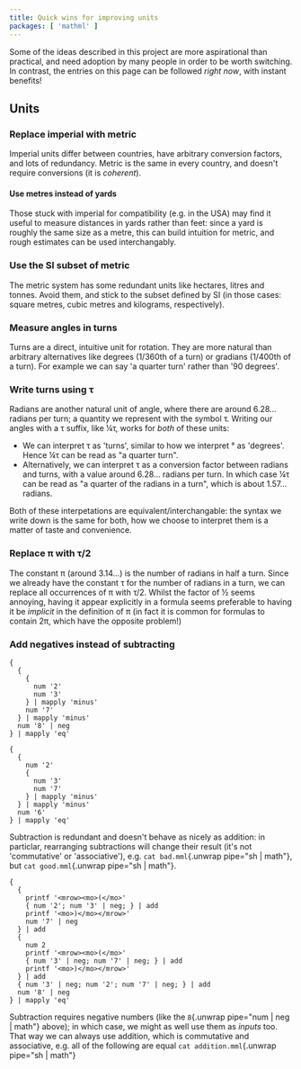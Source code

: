 ```yaml
---
title: Quick wins for improving units
packages: [ 'mathml' ]
---
```


Some of the ideas described in this project are more aspirational than
practical, and need adoption by many people in order to be worth switching. In
contrast, the entries on this page can be followed *right now*, with instant
benefits!

## Units ##

### Replace imperial with metric ###

Imperial units differ between countries, have arbitrary conversion factors, and
lots of redundancy. Metric is the same in every country, and doesn't require
conversions (it is *coherent*).

#### Use metres instead of yards ####

Those stuck with imperial for compatibility (e.g. in the USA) may find it useful
to measure distances in yards rather than feet: since a yard is roughly the same
size as a metre, this can build intuition for metric, and rough estimates can be
used interchangably.

### Use the SI subset of metric ###

The metric system has some redundant units like hectares, litres and tonnes.
Avoid them, and stick to the subset defined by SI (in those cases: square
metres, cubic metres and kilograms, respectively).

### Measure angles in turns ###

Turns are a direct, intuitive unit for rotation. They are more natural than
arbitrary alternatives like degrees (1/360th of a turn) or gradians (1/400th of
a turn). For example we can say 'a quarter turn' rather than '90 degrees'.

### Write turns using τ ###

Radians are another natural unit of angle, where there are around 6.28… radians
per turn; a quantity we represent with the symbol τ. Writing our angles with a τ
suffix, like ¼τ, works for *both* of these units:

 - We can interpret τ as 'turns', similar to how we interpret ° as 'degrees'.
   Hence ¼τ can be read as "a quarter turn".
 - Alternatively, we can interpret τ as a conversion factor between radians and
   turns, with a value around 6.28… radians per turn. In which case ¼τ can be
   read as "a quarter of the radians in a turn", which is about 1.57… radians.

Both of these interpetations are equivalent/interchangable: the syntax we write
down is the same for both, how we choose to interpret them is a matter of taste
and convenience.

### Replace π with τ/2 ###

The constant π (around 3.14…) is the number of radians in half a turn. Since we
already have the constant τ for the number of radians in a turn, we can replace
all occurrences of π with τ/2. Whilst the factor of ½ seems annoying, having it
appear explicitly in a formula seems preferable to having it be *implicit* in
the definition of π (in fact it is common for formulas to contain 2π, which have
the opposite problem!)

### Add negatives instead of subtracting ###

```{pipe="sh > bad.mml"}
{
  {
    {
      num '2'
      num '3'
    } | mapply 'minus'
    num '7'
  } | mapply 'minus'
  num '8' | neg
} | mapply 'eq'
```

```{pipe="sh > good.mml"}
{
  {
    num '2'
    {
      num '3'
      num '7'
    } | mapply 'minus'
  } | mapply 'minus'
  num '6'
} | mapply 'eq'
```

Subtraction is redundant and doesn't behave as nicely as addition: in particlar,
rearranging subtractions will change their result (it's not 'commutative' or
'associative'), e.g. `cat bad.mml`{.unwrap pipe="sh | math"}, but
`cat good.mml`{.unwrap pipe="sh | math"}.

```{pipe="sh > addition.mml"}
{
  {
    printf '<mrow><mo>(</mo>'
    { num '2'; num '3' | neg; } | add
    printf '<mo>)</mo></mrow>'
    num '7' | neg
  } | add
  {
    num 2
    printf '<mrow><mo>(</mo>'
    { num '3' | neg; num '7' | neg; } | add
    printf '<mo>)</mo></mrow>'
  } | add
  { num '3' | neg; num '2'; num '7' | neg; } | add
  num '8' | neg
} | mapply 'eq'
```

Subtraction requires negative numbers (like the
`8`{.unwrap pipe="num | neg | math"} above); in which case, we might as well use
them as *inputs* too. That way we can always use addition, which is commutative
and associative, e.g. all of the following are equal
`cat addition.mml`{.unwrap pipe="sh | math"}
